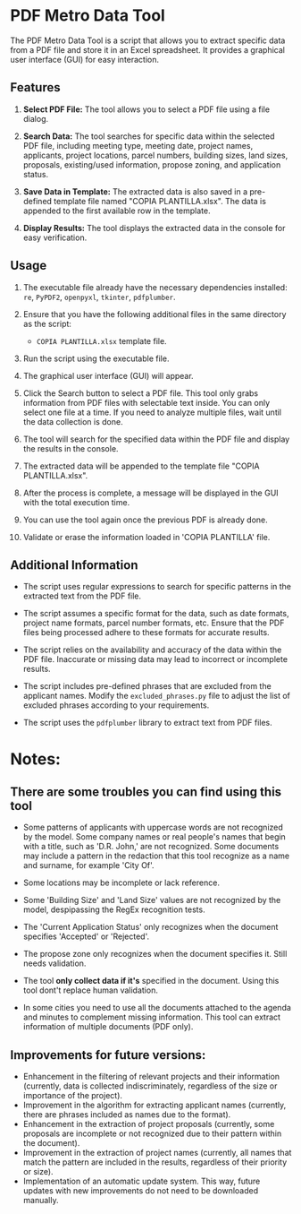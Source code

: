 # PDF Metro Data Tool

The PDF Metro Data Tool is a script that allows you to extract specific data from a PDF file and store it in an Excel spreadsheet. It provides a graphical user interface (GUI) for easy interaction.

## Features

1. **Select PDF File:** The tool allows you to select a PDF file using a file dialog.

2. **Search Data:** The tool searches for specific data within the selected PDF file, including meeting type, meeting date, project names, applicants, project locations, parcel numbers, building sizes, land sizes, proposals, existing/used information, propose zoning, and application status.

3. **Save Data in Template:** The extracted data is also saved in a pre-defined template file named "COPIA PLANTILLA.xlsx". The data is appended to the first available row in the template.

4. **Display Results:** The tool displays the extracted data in the console for easy verification.

## Usage

1. The executable file already have the necessary dependencies installed: `re`, `PyPDF2`, `openpyxl`, `tkinter`, `pdfplumber`.

2. Ensure that you have the following additional files in the same directory as the script:
   - `COPIA PLANTILLA.xlsx` template file.

3. Run the script using the executable file.

4. The graphical user interface (GUI) will appear.

5. Click the Search button to select a PDF file. This tool only grabs information from PDF files with selectable text inside. You can only select one file at a time. If you need to analyze multiple files, wait until the data collection is done.

6. The tool will search for the specified data within the PDF file and display the results in the console.

7. The extracted data will be appended to the template file "COPIA PLANTILLA.xlsx".

8. After the process is complete, a message will be displayed in the GUI with the total execution time.

9. You can use the tool again once the previous PDF is already done.

10. Validate or erase the information loaded in 'COPIA PLANTILLA' file.

## Additional Information

* The script uses regular expressions to search for specific patterns in the extracted text from the PDF file.

* The script assumes a specific format for the data, such as date formats, project name formats, parcel number formats, etc. Ensure that the PDF files being processed adhere to these formats for accurate results.

* The script relies on the availability and accuracy of the data within the PDF file. Inaccurate or missing data may lead to incorrect or incomplete results.

* The script includes pre-defined phrases that are excluded from the applicant names. Modify the `excluded_phrases.py` file to adjust the list of excluded phrases according to your requirements.

* The script uses the `pdfplumber` library to extract text from PDF files.

# Notes:

## There are some troubles you can find using this tool

- Some patterns of applicants with uppercase words are not recognized by the model. Some company names or real people's names that begin with a title, such as 'D.R. John,' are not recognized. Some documents may include a pattern in the redaction that this tool recognize as a name and surname, for example 'City Of'.

- Some locations may be incomplete or lack reference.

- Some 'Building Size' and 'Land Size' values are not recognized by the model, despipassing the RegEx recognition tests.

- The 'Current Application Status' only recognizes when the document specifies 'Accepted' or 'Rejected'.

- The propose zone only recognizes when the document specifies it. Still needs validation.

- The tool __only collect data if it's__ specified in the document. Using this tool dont't replace human validation.

- In some cities you need to use all the documents attached to the agenda and minutes to complement missing information. This tool can extract information of multiple documents (PDF only).

## Improvements for future versions:

- Enhancement in the filtering of relevant projects and their information (currently, data is collected indiscriminately, regardless of the size or importance of the project).
- Improvement in the algorithm for extracting applicant names (currently, there are phrases included as names due to the format).
- Enhancement in the extraction of project proposals (currently, some proposals are incomplete or not recognized due to their pattern within the document).
- Improvement in the extraction of project names (currently, all names that match the pattern are included in the results, regardless of their priority or size).
- Implementation of an automatic update system. This way, future updates with new improvements do not need to be downloaded manually.